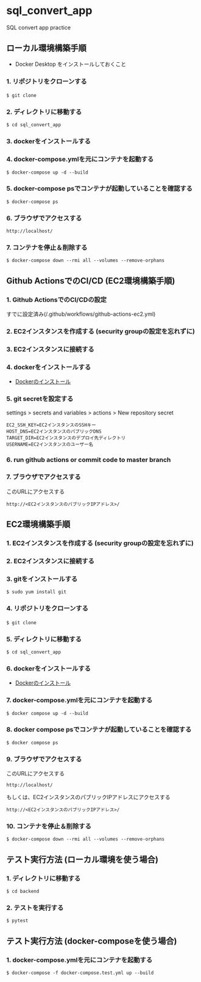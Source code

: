 # sql_convert_app
 SQL convert app practice

## ローカル環境構築手順

* Docker Desktop をインストールしておくこと

### 1. リポジトリをクローンする

```
$ git clone　
```

### 2. ディレクトリに移動する

```
$ cd sql_convert_app
```

### 3. dockerをインストールする

### 4. docker-compose.ymlを元にコンテナを起動する

```
$ docker-compose up -d --build
```

### 5. docker-compose psでコンテナが起動していることを確認する

```
$ docker-compose ps
```

### 6. ブラウザでアクセスする

```
http://localhost/
```

### 7. コンテナを停止＆削除する

```
$ docker-compose down --rmi all --volumes --remove-orphans
```

## Github ActionsでのCI/CD (EC2環境構築手順)

### 1. Github ActionsでのCI/CDの設定

すでに設定済み(/.github/workflows/github-actions-ec2.yml)

### 2. EC2インスタンスを作成する (security groupの設定を忘れずに)

### 3. EC2インスタンスに接続する

### 4. dockerをインストールする

* [Dockerのインストール](https://docs.docker.com/engine/install/ubuntu/)

### 5. git secretを設定する

settings > secrets and variables > actions > New repository secret

```
EC2_SSH_KEY=EC2インスタンスのSSHキー
HOST_DNS=EC2インスタンスのパブリックDNS
TARGET_DIR=EC2インスタンスのデプロイ先ディレクトリ
USERNAME=EC2インスタンスのユーザー名
```

### 6. run github actions or commit code to master branch

### 7. ブラウザでアクセスする

このURLにアクセスする

```
http://<EC2インスタンスのパブリックIPアドレス>/
```

## EC2環境構築手順

### 1. EC2インスタンスを作成する (security groupの設定を忘れずに)

### 2. EC2インスタンスに接続する

### 3. gitをインストールする

```
$ sudo yum install git
```

### 4. リポジトリをクローンする

```
$ git clone　
```

### 5. ディレクトリに移動する

```
$ cd sql_convert_app
```

### 6. dockerをインストールする

* [Dockerのインストール](https://docs.docker.com/engine/install/ubuntu/)

### 7. docker-compose.ymlを元にコンテナを起動する

```
$ docker compose up -d --build
```

### 8. docker compose psでコンテナが起動していることを確認する

```
$ docker compose ps
```

### 9. ブラウザでアクセスする

このURLにアクセスする

```
http://localhost/
```

もしくは、EC2インスタンスのパブリックIPアドレスにアクセスする

```
http://<EC2インスタンスのパブリックIPアドレス>/
```

### 10. コンテナを停止＆削除する

```
$ docker-compose down --rmi all --volumes --remove-orphans
```

## テスト実行方法 (ローカル環境を使う場合)

### 1. ディレクトリに移動する

```
$ cd backend
```

### 2. テストを実行する

```
$ pytest
```

## テスト実行方法 (docker-composeを使う場合)

### 1. docker-compose.ymlを元にコンテナを起動する

```
$ docker-compose -f docker-compose.test.yml up --build
```
